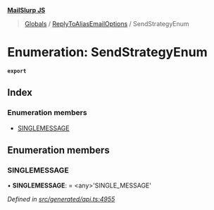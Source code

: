 **[MailSlurp JS](../README.md)**

> [Globals](../README.md) / [ReplyToAliasEmailOptions](../modules/replytoaliasemailoptions.md) / SendStrategyEnum

# Enumeration: SendStrategyEnum

**`export`** 

## Index

### Enumeration members

* [SINGLEMESSAGE](replytoaliasemailoptions.sendstrategyenum.md#singlemessage)

## Enumeration members

### SINGLEMESSAGE

•  **SINGLEMESSAGE**:  = \<any>'SINGLE\_MESSAGE'

*Defined in [src/generated/api.ts:4955](https://github.com/mailslurp/mailslurp-client/blob/cce5bf2/src/generated/api.ts#L4955)*
